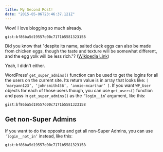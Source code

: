 ```yaml
---
title: My Second Post!
date: "2015-05-06T23:46:37.121Z"
---
```


Wow! I love blogging so much already.

`gist:bf86ba5d19557c00c7171b5581323158`

Did you know that "despite its name, salted duck eggs can also be made from
chicken eggs, though the taste and texture will be somewhat different, and the
egg yolk will be less rich."?
([Wikipedia Link](http://en.wikipedia.org/wiki/Salted_duck_egg))

Yeah, I didn't either.

<p>WordPress’&nbsp;<code>get_super_admins()</code> function can be used to get the logins for all the users on the current site. Its return value is in array that looks like: <code>[ ‘maryann123’, ‘johnsmith456’, ‘annie-mcarthur’ ]</code>. If you want <code>WP_User</code> objects for each of those users though, you can use <code>get_users()</code>&nbsp;function and pass in&nbsp;<code>get_super_admins()</code>&nbsp;as the <code>‘login__in</code>‘ argument, like this:</p>

`gist:bf86ba5d19557c00c7171b5581323158`

<h2>Get non-Super Admins</h2>
<p>If you want to do the opposite and get all non-Super Admins, you can use <code>‘login__not_in’</code> instead, like this:</p>

`gist:bf86ba5d19557c00c7171b5581323158`
									